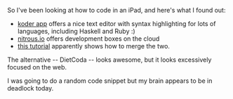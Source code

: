 So I've been looking at how to code in an iPad, and here's what I found out:

* [koder app](http://www.koderapp.com/) offers a nice text editor with syntax highlighting for lots of languages, including Haskell and Ruby :)
* [nitrous.io](https://www.nitrous.io/) offers development boxes on the cloud
* [this tutorial](http://blog.icodelabs.net/2014/08/how-to-connect-to-nitrous-io-with-koder-app/) apparently shows how to merge the two.

The alternative -- DietCoda -- looks awesome, but it looks excessively focused on the web.

I was going to do a random code snippet but my brain appears to be in deadlock today.
